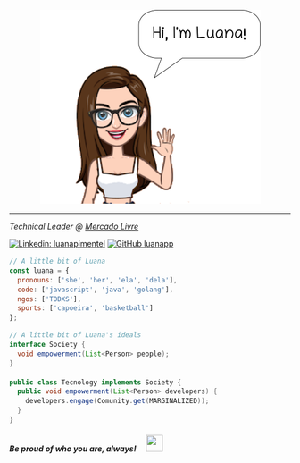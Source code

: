 <p align="center">
  <img src="https://raw.githubusercontent.com/luanapp/luanapp/master/lu.png" />
</p>

---

*Technical Leader @ [Mercado Livre][meli-url]*  

[![Linkedin: luanapimentel][linkedin-badge]][linkedin-url]
[![GitHub luanapp][github-shield]][github-url]

```javascript
// A little bit of Luana
const luana = {
  pronouns: ['she', 'her', 'ela', 'dela'],
  code: ['javascript', 'java', 'golang'],
  ngos: ['TODXS'],
  sports: ['capoeira', 'basketball']
};
```

```java
// A little bit of Luana's ideals
interface Society {
  void empowerment(List<Person> people);
}

public class Tecnology implements Society {
  public void empowerment(List<Person> developers) {
    developers.engage(Comunity.get(MARGINALIZED));
  }
}
```  

#### *Be proud of who you are, always!*  <img src="https://static.skaip.org/img/emoticons/180x180/f6fcff/flaggaypride.gif" width="30" height="30" />


[meli-url]: https://www.mercadolivre.com.br
[linkedin-badge]: https://img.shields.io/badge/-luanapimentel-blue?style=flat-square&logo=Linkedin&logoColor=white&link=https://www.linkedin.com/in/luanapimentel
[linkedin-url]: https://www.linkedin.com/in/luanapimentel
[github-shield]: https://img.shields.io/github/followers/luanapp?label=follow&style=social
[github-url]: https://github.com/luanapp
<!--
**luanapp/luanapp** is a ✨ _special_ ✨ repository because its `README.md` (this file) appears on your GitHub profile.

Here are some ideas to get you started:

- 🔭 I’m currently working on ...
- 🌱 I’m currently learning ...
- 👯 I’m looking to collaborate on ...
- 🤔 I’m looking for help with ...
- 💬 Ask me about ...
- 📫 How to reach me: ...
- 😄 Pronouns: ...
- ⚡ Fun fact: ...
-->
